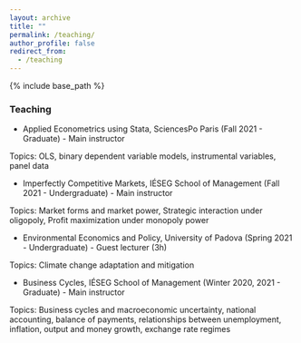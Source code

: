 ```yaml
---
layout: archive
title: ""
permalink: /teaching/
author_profile: false
redirect_from:
  - /teaching
---
```


{% include base_path %}


### Teaching

- Applied Econometrics using Stata, SciencesPo Paris (Fall 2021 - Graduate) - Main instructor

Topics: OLS, binary dependent variable models, instrumental variables, panel data

- Imperfectly Competitive Markets, IÉSEG School of Management  (Fall 2021 - Undergraduate) - Main instructor

Topics: Market forms and market power, Strategic interaction under oligopoly, Profit maximization under monopoly power

- Environmental Economics and Policy, University of Padova (Spring 2021 - Undergraduate) - Guest lecturer (3h)

Topics: Climate change adaptation and mitigation

- Business Cycles, IÉSEG School of Management (Winter 2020, 2021 - Graduate) - Main instructor

Topics: Business cycles and macroeconomic uncertainty, national accounting, balance of payments, relationships between unemployment, inflation, output and money growth, exchange rate regimes
